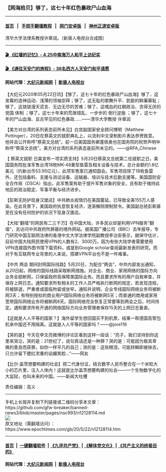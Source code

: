 ### 【网海拾贝】够了，这七十年红色暴政尸山血海
------------------------

#### [首页](https://github.com/gfw-breaker/banned-news3/blob/master/README.md) &nbsp;&nbsp;|&nbsp;&nbsp; [手把手翻墙教程](https://github.com/gfw-breaker/guides/wiki) &nbsp;&nbsp;|&nbsp;&nbsp; [网门安卓版](https://github.com/oGate2/oGate) &nbsp;&nbsp;|&nbsp;&nbsp; [神州正道安卓版](https://github.com/SzzdOgate/update) 



<div><img alt="" class="attachment-djy_600_400 size-djy_600_400 wp-post-image" src="https://i.epochtimes.com/assets/uploads/2020/05/content_619-32-01-1-600x400.jpg"/>
<div class="caption">
 清华大学法律系教授许章润。（新唐人电视台合成图）
</div></div><hr/>

#### [ 🎬  《红墙的记忆》- 4.25中南海万人和平上访纪实](http://141.164.39.94:10000/videos/legend/425.html)

 #### [ 🎬  《通往天安门的旅程》- 36名西方人天安门和平请愿 ](http://141.164.39.94:10000/videos/legend/JTT.html)

 #### 网站代理：[大纪元新闻网](http://167.172.10.89:10080/gb/) &nbsp;|&nbsp; [新唐人电视台](http://167.172.10.89:8808/gb/)

<div><p>
 【大纪元2020年05月22日讯】【够了，这七十年的红色暴政尸山血海】够了，这发霉的造神运动、浅薄的领袖崇拜；够了，这无耻的歌舞升平、肮脏的鲜廉寡耻；够了，这骁骁漫天谎言、无边无尽的苦难；够了，这嗜血的红朝政治、贪得无厌的党国
 <ok href="https://www.epochtimes.com/gb/tag/%E4%BD%93%E5%88%B6.html">
  体制
 </ok>
 ；够了，这七十年来的荒唐错乱、一步步的
 <ok href="https://www.epochtimes.com/gb/tag/%E5%80%92%E8%A1%8C%E9%80%86%E6%96%BD.html">
  倒行逆施
 </ok>
 ；够了，这七十年的尸山血海、亘古罕见的红色暴政……——清华大学教授
 <ok href="https://www.epochtimes.com/gb/tag/%E8%AE%B8%E7%AB%A0%E6%B6%A6.html">
  许章润
 </ok>
</p>
<p>
 【美方对台湾的系列表态前所未见】白宫副国家安全顾问博明（Matthew Pottinger），20日在蔡英文的就职典礼上，以流利中文录制影片表达恭贺致意。他并且公开称呼“蔡英文总统”。前一日美国国务卿蓬佩奥也在国务院的祝贺声明中称呼“蔡英文总统”。美方对台湾的系列表态是前所未见的。——@RFA_Chinese
</p>
<p>
 【
 <ok href="https://www.epochtimes.com/gb/tag/%E8%94%A1%E8%8B%B1%E6%96%87%E5%B0%B1%E8%81%8C.html">
  蔡英文就职
 </ok>
 日美宣布一项实质支持】5月20日蔡英文总统第二任就职之日，美国国务院批准军售台湾18枚MK-48重型鱼雷及相关设备与技术，总计金额约1.8亿美元（约新台币53.95亿元），此项军售案已通知国会。军售项目除了18枚鱼雷外，还包括备料、支援与测试设备、运输器、培训与技术后勤支援等。美国国防安全合作局（DSCA）指出，此军售案有助于提升军售对象的安全，且有助于维持此地区的政治稳定、军事平衡与经济进步。
</p>
<p>
 【彭斯无防护现身汉堡店】中共肺炎疫情仍在美国蔓延，已导致全美155万人感染。在此背景下，美国政府执意恢复经济，逐渐解除限制禁令。美国副总统彭斯甚至在没有任何防护的状况下现身汉堡店。
</p>
<p>
 【大陆“翻墙”的网民有二三千万】在中国大陆，许多民众却是利用VPN服务“翻墙”，去访问中共政府所屏蔽的境外网站。据英国广播公司（BBC）去年报导，专门研究中国互联网法律的香港中文大学法律学院副教授李治安表示，据保守估计，目前中国大陆网民使用VPN的人数有2、3000万。因为有些大陆学者需要使用VPN连接国外图书馆下载资料，或是到Google scholar查阅最新发表的研究。而对于有互联网专业背景的人来说，搭建VPN平台也不是一件难事。
</p>
<p>
 【中共
 <ok href="https://www.epochtimes.com/gb/tag/%E4%B8%A4%E4%BC%9A.html">
  两会
 </ok>
 期间封网国际线路】5月20日，为配合“两会”，中共内部发出通知，从20日起，网络的国际线路采取断网措施。对企业、商业、家用网络的国际方向业务全部断网，只保留政府高保障类国际业务。而且要求所有的用户自我审查，并保存上网日志。通知要求所有相关的工作人员严格执行断网的规定，若发现违规，将被辞退，严重者或面临拘留或坐牢。通知并说明，企业专线国际网络业务将被断网3天；有特别授权的商业用户国际网络业务将被断网5天；而普通的商用或家用宽带国际网络业务将被断网8天。国际网络完全恢复正常要等到两会之后，时间待定。通知要求所有开通的网络国际方向业务管理者保存15天的上网日志备查。
</p>
<p>
 【这就是人人平等的国家？】海外留学生想回国买不到机票，结果一帮德国高管包机来中国还不用隔离。这就是人人平等的国家吗？——@jore116
</p>
<p>
 【哭的是】今天在李文亮微博的评论区看到这样一段话：“亮子，我们坚持到你这里来哭泣，哭的是：21世纪了，说句真话还是一种罪？哭的是：可能因为极其卑微的善良而获罪，如你一样平凡的自己；哭的是：这些眼泪，可能转瞬即被抹去，只允许留下腮红浓重的谄媚笑脸…”——网友
</p>
<p>
 【比尔·盖茨想要构建的社会】把二代身份证，结合数字人民币整合在一个米粒大小的芯片里，注入人体内！这就是比尔盖茨想要构建的社会——一个生物数字化的大监狱，也叫未来的中国。——新闻大吐槽
</p>
<p>
 责任编辑：高义
</p>
</div>
<hr/>
手机上长按并复制下列链接或二维码分享本文章：<br/>
https://github.com/gfw-breaker/banned-news3/blob/master/pages/nsc993/n12128114.md <br/>
<a href='https://github.com/gfw-breaker/banned-news3/blob/master/pages/nsc993/n12128114.md'><img src='https://github.com/gfw-breaker/banned-news3/blob/master/pages/nsc993/n12128114.md.png'/></a> <br/>
原文地址（需翻墙访问）：https://www.epochtimes.com/gb/20/5/22/n12128114.htm


------------------------
#### [首页](https://github.com/gfw-breaker/banned-news3/blob/master/README.md) &nbsp;|&nbsp; [一键翻墙软件](https://github.com/gfw-breaker/nogfw/blob/master/README.md) &nbsp;| [《九评共产党》](https://github.com/gfw-breaker/9ping.md/blob/master/README.md#九评之一评共产党是什么) | [《解体党文化》](https://github.com/gfw-breaker/jtdwh.md/blob/master/README.md) | [《共产主义的终极目的》](https://github.com/gfw-breaker/gczydzjmd.md/blob/master/README.md)

#### 网站代理：[大纪元新闻网](http://167.172.10.89:10080/gb/) &nbsp;|&nbsp; [新唐人电视台](http://167.172.10.89:8808/gb/)


<img src='http://gfw-breaker.win/banned-news3/pages/nsc993/n12128114.md' width='0px' height='0px'/>